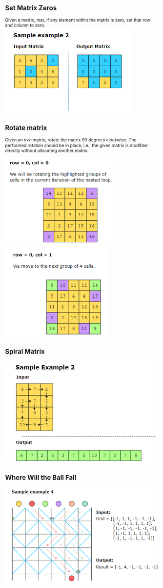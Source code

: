 ## Set Matrix Zeros ##########
Given a matrix, mat, if any element within the matrix is zero, set that row and column to zero.
![alt text](image.png)

## Rotate matrix #######################
Given an 𝑛×𝑛 matrix, rotate the matrix 90 degrees clockwise. The performed rotation should be in place, i.e., the given matrix is modified directly without allocating another matrix.

![alt text](image-1.png)
![alt text](image-2.png)

## Spiral Matrix #######################
![alt text](image-3.png)

## Where Will the Ball Fall ##############
![alt text](image-4.png)


